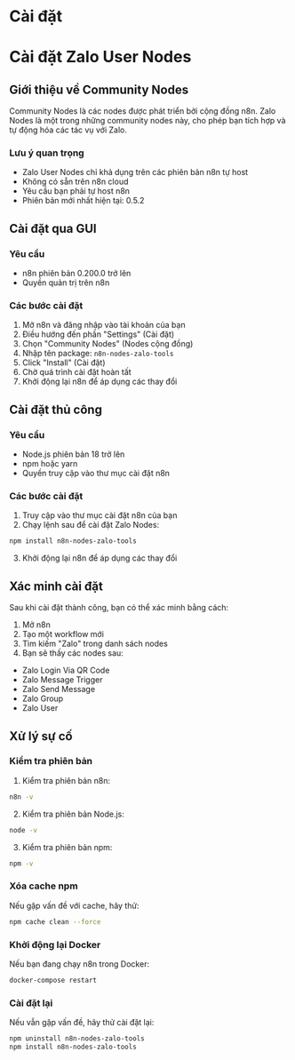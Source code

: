 # Cài đặt

# Cài đặt Zalo User Nodes

## Giới thiệu về Community Nodes

Community Nodes là các nodes được phát triển bởi cộng đồng n8n. Zalo Nodes là một trong những community nodes này, cho phép bạn tích hợp và tự động hóa các tác vụ với Zalo.

### Lưu ý quan trọng

- Zalo User Nodes chỉ khả dụng trên các phiên bản n8n tự host
- Không có sẵn trên n8n cloud
- Yêu cầu bạn phải tự host n8n
- Phiên bản mới nhất hiện tại: 0.5.2

## Cài đặt qua GUI

### Yêu cầu
- n8n phiên bản 0.200.0 trở lên
- Quyền quản trị trên n8n

### Các bước cài đặt

1. Mở n8n và đăng nhập vào tài khoản của bạn
2. Điều hướng đến phần "Settings" (Cài đặt)
3. Chọn "Community Nodes" (Nodes cộng đồng)
4. Nhập tên package: `n8n-nodes-zalo-tools`
5. Click "Install" (Cài đặt)
6. Chờ quá trình cài đặt hoàn tất
7. Khởi động lại n8n để áp dụng các thay đổi

## Cài đặt thủ công

### Yêu cầu
- Node.js phiên bản 18 trở lên
- npm hoặc yarn
- Quyền truy cập vào thư mục cài đặt n8n

### Các bước cài đặt

1. Truy cập vào thư mục cài đặt n8n của bạn
2. Chạy lệnh sau để cài đặt Zalo Nodes:

```bash
npm install n8n-nodes-zalo-tools
```

3. Khởi động lại n8n để áp dụng các thay đổi

## Xác minh cài đặt

Sau khi cài đặt thành công, bạn có thể xác minh bằng cách:

1. Mở n8n
2. Tạo một workflow mới
3. Tìm kiếm "Zalo" trong danh sách nodes
4. Bạn sẽ thấy các nodes sau:
- Zalo Login Via QR Code
- Zalo Message Trigger
- Zalo Send Message 
- Zalo Group
- Zalo User

## Xử lý sự cố

### Kiểm tra phiên bản

1. Kiểm tra phiên bản n8n:
```bash
n8n -v
```

2. Kiểm tra phiên bản Node.js:
```bash
node -v
```

3. Kiểm tra phiên bản npm:
```bash
npm -v
```

### Xóa cache npm

Nếu gặp vấn đề với cache, hãy thử:

```bash
npm cache clean --force
```

### Khởi động lại Docker

Nếu bạn đang chạy n8n trong Docker:

```bash
docker-compose restart
```

### Cài đặt lại

Nếu vẫn gặp vấn đề, hãy thử cài đặt lại:

```bash
npm uninstall n8n-nodes-zalo-tools
npm install n8n-nodes-zalo-tools
```


